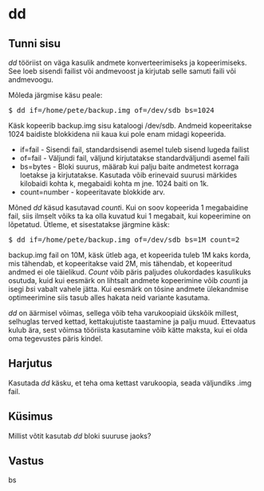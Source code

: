 ﻿# dd

## Tunni sisu

*dd* tööriist on väga kasulik andmete konverteerimiseks ja kopeerimiseks. See loeb sisendi failist või andmevoost ja kirjutab selle samuti faili või andmevoogu.

Mõleda järgmise käsu peale:

<pre>$ dd if=/home/pete/backup.img of=/dev/sdb bs=1024 </pre>

Käsk kopeerib backup.img sisu kataloogi /dev/sdb. Andmeid kopeeritakse 1024 baidiste blokkidena nii kaua kui pole enam midagi kopeerida.

<ul>
<li>if=fail - Sisendi fail, standardsisendi asemel tuleb sisend lugeda failist</li>
<li>of=fail - Väljundi fail, väljund kirjutatakse standardväljundi asemel faili</li>
<li>bs=bytes - Bloki suurus, määrab kui palju baite andmetest korraga loetakse ja kirjutatakse. Kasutada võib erinevaid suurusi märkides kilobaidi kohta k, megabaidi kohta m jne. 1024 baiti on 1k.</li>
<li>count=number - kopeeritavate blokkide arv.</li>
</ul>

Mõned *dd* käsud kasutavad *count*i. Kui on soov kopeerida 1 megabaidine fail, siis ilmselt võiks ta ka olla kuvatud kui 1 megabait, kui kopeerimine on lõpetatud. Ütleme, et sisestatakse järgmine käsk:

<pre>$ dd if=/home/pete/backup.img of=/dev/sdb bs=1M count=2</pre>

backup.img fail on 10M, käsk ütleb aga, et kopeerida tuleb 1M kaks korda, mis tähendab, et kopeeritakse vaid 2M, mis tähendab, et kopeeritud andmed ei ole täielikud. *Count* võib päris paljudes olukordades kasulikuks osutuda, kuid kui eesmärk on lihtsalt andmete kopeerimine võib *count*i ja isegi *bs*i vabalt vahele jätta. Kui eesmärk on tõsine andmete ülekandmise optimeerimine siis tasub alles hakata neid variante kasutama.

*dd* on äärmisel võimas, sellega võib teha varukoopiaid ükskõik millest, selhuglas terved kettad, kettakujutiste taastamine ja palju muud. Ettevaatus kulub ära, sest võimsa tööriista kasutamine võib kätte maksta, kui ei olda oma tegevustes päris kindel.

## Harjutus

Kasutada *dd* käsku, et teha oma kettast varukoopia, seada väljundiks .img fail.

## Küsimus

Millist võtit kasutab *dd* bloki suuruse jaoks?

## Vastus

bs
